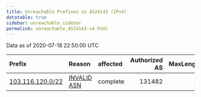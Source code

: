 ```yaml
---
title: Unreachable Prefixes in AS24143 (IPv4)
datatable: true
sidebar: unreachable_sidebar
permalink: unreachable_AS24143-v4.html
---
```


Data as of 2020-07-18 22:50:00 UTC


<div class="datatable-begin"></div>

| Prefix                                                     | Reason                                                                                                  | affected   |   Authorized AS |   MaxLength | Anchor                                       |   unreachable /24s |
|:-----------------------------------------------------------|:--------------------------------------------------------------------------------------------------------|:-----------|----------------:|------------:|:---------------------------------------------|-------------------:|
| [103.116.120.0/22](https://stat.ripe.net/103.116.120.0/22) | [INVALID ASN](https://rpki-validator.ripe.net/announcement-preview?asn=AS24143&prefix=103.116.120.0/22) | complete   |          131482 |          24 | [APNIC](unreachable_APNIC_RPKI_Root-v4.html) |                  4 |

<div class="datatable-end"></div>
